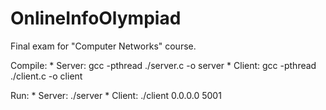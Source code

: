 # OnlineInfoOlympiad
Final exam for "Computer Networks" course.

Compile:
    * Server: gcc -pthread ./server.c -o server
    * Client: gcc -pthread ./client.c -o client

Run:
    * Server: ./server
    * Client: ./client 0.0.0.0 5001
